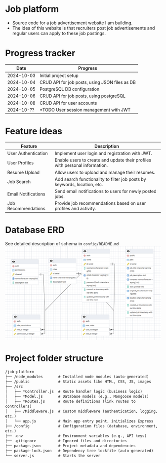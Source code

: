 # Job platform
* Source code for a job advertisement website I am building. 
* The idea of this website is that recruiters post job advertisements and regular users can apply to these job postings. 

# Progress tracker
| Date       | Progress                  |
|------------|---------------------------|
| 2024-10-03 | Initial project setup     |
| 2024-10-04 | CRUD API for job posts, using JSON files as DB |
| 2024-10-05 | PostgreSQL DB configuration |
| 2024-10-06 | CRUD API for job posts, using postgreSQL |
| 2024-10-08 | CRUD API for user accounts |
| 2024-10-?? | *TODO User session management with JWT |

# Feature ideas
| Feature                        | Description                                                                 |
|--------------------------------|-----------------------------------------------------------------------------|
| User Authentication            | Implement user login and registration with JWT.                             |
| User Profiles                  | Enable users to create and update their profiles with personal information. |
| Resume Upload                  | Allow users to upload and manage their resumes.                             |
| Job Search                     | Add search functionality to filter job posts by keywords, location, etc.    |
| Email Notifications            | Send email notifications to users for newly posted jobs.                    |
| Job Recommendations            | Provide job recommendations based on user profiles and activity.            |

# Database ERD
See detailed description of schema in `config/README.md`
![Database Entity-Relationship Diagram](./config/ERD.png)

# Project folder structure
```
/job-platform
├── /node_modules       # Installed node modules (auto-generated)
├── /public             # Static assets like HTML, CSS, JS, images
├── /src
│   ├── *Controller.js  # Route handler logic (business logic)
│   ├── *Model.js       # Database models (e.g., Mongoose models)
│   ├── *Routes.js      # Route definitions (link routes to controllers)
│   ├── /Middleware.js  # Custom middleware (authentication, logging, etc.)
│   └── app.js          # Main app entry point, initializes Express
├── /config             # Configuration files (database, environment, etc.)
├── .env                # Environment variables (e.g., API keys)
├── .gitignore          # Ignored files and directories
├── package.json        # Project metadata and dependencies
├── package-lock.json   # Dependency tree lockfile (auto-generated)
└── server.js           # Starts the server
```
